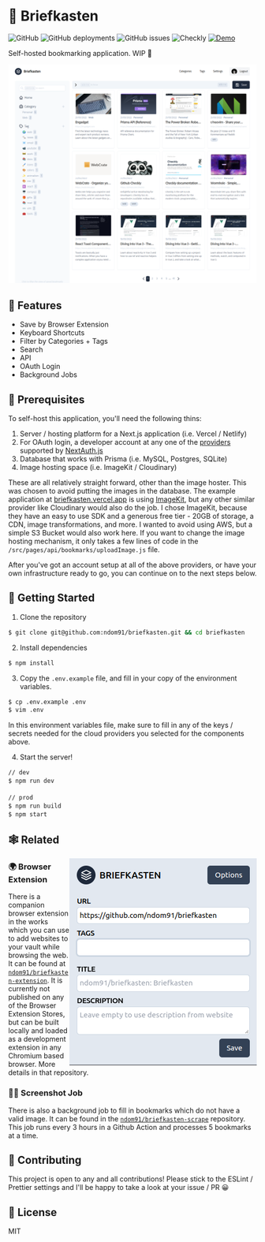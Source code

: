 # 📮 Briefkasten

![GitHub](https://img.shields.io/github/license/ndom91/briefkasten?style=flat-square)
![GitHub deployments](https://img.shields.io/github/deployments/ndom91/briefkasten/production?label=ci%2Fcd&style=flat-square)
![GitHub issues](https://img.shields.io/github/issues/ndom91/briefkasten?style=flat-square)
![Checkly](https://api.checklyhq.com/v1/badges/checks/9c682653-d7de-4e32-8183-73d76631b0e2?style=flat-square&responseTime=true)
[![Demo](https://img.shields.io/badge/demo-click%20here-brightgreen?style=flat-square)](https://briefkasten.vercel.app)

Self-hosted bookmarking application. WIP 👷

![Screenshot](screenshot_app.png)

## 🎩 Features

- Save by Browser Extension
- Keyboard Shortcuts
- Filter by Categories + Tags
- Search
- API
- OAuth Login
- Background Jobs

## 🧺 Prerequisites

To self-host this application, you'll need the following thins:

1. Server / hosting platform for a Next.js application (i.e. Vercel / Netlify)
2. For OAuth login, a developer account at any one of the [providers](https://next-auth.js.org/providers) supported by [NextAuth.js](https://github.com/nextauthjs/next-auth)
3. Database that works with Prisma (i.e. MySQL, Postgres, SQLite)
4. Image hosting space (i.e. ImageKit / Cloudinary)

These are all relatively straight forward, other than the image hoster. This was chosen to avoid putting the images in the database. The example application at [briefkasten.vercel.app](https://briefkasten.vercel.app) is using [ImageKit](https://imagekit.io), but any other similar provider like Cloudinary would also do the job. I chose ImageKit, because they have an easy to use SDK and a generous free tier - 20GB of storage, a CDN, image transformations, and more. I wanted to avoid using AWS, but a simple S3 Bucket would also work here. If you want to change the image hosting mechanism, it only takes a few lines of code in the `/src/pages/api/bookmarks/uploadImage.js` file.

After you've got an account setup at all of the above providers, or have your own infrastructure ready to go, you can continue on to the next steps below.

## 🚀 Getting Started

1. Clone the repository

```sh
$ git clone git@github.com:ndom91/briefkasten.git && cd briefkasten
```

2. Install dependencies

```sh
$ npm install
```

3. Copy the `.env.example` file, and fill in your copy of the environment variables.

```sh
$ cp .env.example .env
$ vim .env
```

In this environment variables file, make sure to fill in any of the keys / secrets needed for the cloud providers you selected for the components above.

4. Start the server!

```sh
// dev
$ npm run dev

// prod
$ npm run build
$ npm start
```

## 🕸 Related

<img src="screenshot_ext.png" align="right" />

### 🌍 Browser Extension

There is a companion browser extension in the works which you can use to add websites to your vault while browsing the web. It can be found at [`ndom91/briefkasten-extension`](https://github.com/ndom91/briefkasten-extension). It is currently not published on any of the Browser Extension Stores, but can be built locally and loaded as a development extension in any Chromium based browser. More details in that repository.

### 🧑‍🏭 Screenshot Job

There is also a background job to fill in bookmarks which do not have a valid image. It can be found in the [`ndom91/briefkasten-scrape`](https://github.com/ndom91/briefkasten-scrape) repository. This job runs every 3 hours in a Github Action and processes 5 bookmarks at a time.

## 👷 Contributing

This project is open to any and all contributions! Please stick to the ESLint / Prettier settings and I'll be happy to take a look at your issue / PR 😀

## 📝 License

MIT
